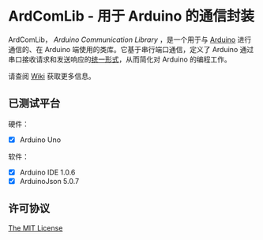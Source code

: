 # ArdComLib - 用于 Arduino 的通信封装 

ArdComLib， _Arduino Communication Library_ ，是一个用于与 [Arduino](https://www.arduino.cc/) 进行通信的、在 Arduino 端使用的类库。它基于串行端口通信，定义了 Arduino 通过串口接收请求和发送响应的[统一形式](https://github.com/ziqin/ArdComLib/wiki/%E9%80%9A%E4%BF%A1%E5%8D%8F%E8%AE%AE)，从而简化对 Arduino 的编程工作。

请查阅 [Wiki](https://github.com/ziqin/ArdComLib/wiki) 获取更多信息。

## 已测试平台

硬件：

- [x] Arduino Uno

软件：

- [x] Arduino IDE 1.0.6
- [x] ArduinoJson 5.0.7

## 许可协议

[The MIT License](LICENSE)
